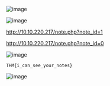 ![image](https://github.com/user-attachments/assets/2895f2ef-4e48-4e67-bfbc-9dcc84c9dc81)

![image](https://github.com/user-attachments/assets/0fff6f91-b3f2-4c17-be61-a6f69ac781e0)

http://10.10.220.217/note.php?note_id=1

http://10.10.220.217/note.php?note_id=0

![image](https://github.com/user-attachments/assets/174941e8-dacd-442f-904c-24b03442bb5c)

```
THM{i_can_see_your_notes}
```

![image](https://github.com/user-attachments/assets/a6fbd234-4714-45a8-8860-0652eead10ff)
